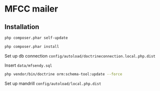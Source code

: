 MFCC mailer
=======================

Installation
-------

```sh
php composer.phar self-update
```

```sh
php composer.phar install
```

Set up db connection ``config/autoload/doctrineconnection.local.php.dist``

Insert ``data/mfsendy.sql``

```sh
php vendor/bin/doctrine orm:schema-tool:update --force
```

Set up mandrill ``config/autoload/local.php.dist``
